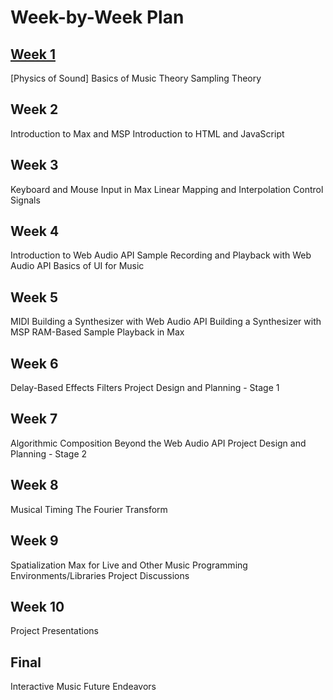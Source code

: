# Week-by-Week Plan

## [Week 1](week01/index.md)
[Physics of Sound]
Basics of Music Theory
Sampling Theory

## Week 2
Introduction to Max and MSP
Introduction to HTML and JavaScript

## Week 3
Keyboard and Mouse Input in Max
Linear Mapping and Interpolation
Control Signals

## Week 4
Introduction to Web Audio API
Sample Recording and Playback with Web Audio API
Basics of UI for Music

## Week 5
MIDI
Building a Synthesizer with Web Audio API
Building a Synthesizer with MSP
RAM-Based Sample Playback in Max

## Week 6
Delay-Based Effects
Filters
Project Design and Planning - Stage 1

## Week 7
Algorithmic Composition
Beyond the Web Audio API
Project Design and Planning - Stage 2

## Week 8
Musical Timing
The Fourier Transform

## Week 9
Spatialization
Max for Live and Other Music Programming Environments/Libraries
Project Discussions

## Week 10
Project Presentations

## Final
Interactive Music
Future Endeavors
